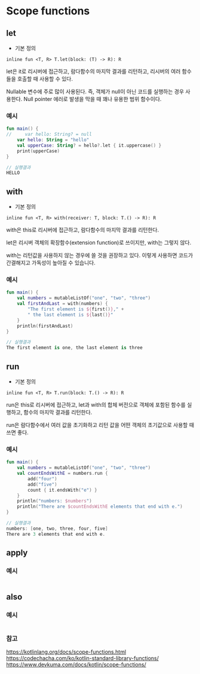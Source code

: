 # Scope functions

## let
* 기본 정의
``` 
inline fun <T, R> T.let(block: (T) -> R): R
```
let은 it로 리시버에 접근하고, 람다함수의 마지막 결과를 리턴하고, 리시버의 여러 함수들을 호출할 때 사용할 수 있다.

Nullable 변수에 주로 많이 사용된다. 즉, 객체가 null이 아닌 코드를 실행하는 경우 사용한다. Null pointer 에러로 발생을 막을 때 꽤나 유용한 범위 함수이다.

### 예시
``` kotlin
fun main() {
//     var hello: String? = null
    var hello: String = "hello"
    val upperCase: String? = hello?.let { it.uppercase() }
    print(upperCase)
}

// 실행결과
HELLO
```
## with
* 기본 정의
```
inline fun <T, R> with(receiver: T, block: T.() -> R): R
```
with은 this로 리시버에 접근하고, 람다함수의 마지막 결과를 리턴한다.

let은 리시버 객체의 확장함수(extension function)로 쓰이지만, with는 그렇지 않다.

with는 리턴값을 사용하지 않는 경우에 쓸 것을 권장하고 있다. 이렇게 사용하면 코드가 간결해지고 가독성이 높아질 수 있습니다.

### 예시
``` kotlin
fun main() {
    val numbers = mutableListOf("one", "two", "three")
    val firstAndLast = with(numbers) {
        "The first element is ${first()}," +
        " the last element is ${last()}"
    }
    println(firstAndLast)
}

// 실행결과
The first element is one, the last element is three
```


## run
* 기본 정의
```
inline fun <T, R> T.run(block: T.() -> R): R
```
run은 this로 리시버에 접근하고, let과 with의 합체 버전으로 객체에 포함된 함수를 실행하고, 함수의 마지막 결과를 리턴한다.

run은 람다함수에서 여러 값을 초기화하고 리턴 값을 어떤 객체의 초기값으로 사용할 때 쓰면 좋다.

### 예시
``` kotlin
fun main() {
    val numbers = mutableListOf("one", "two", "three")
    val countEndsWithE = numbers.run {
        add("four")
        add("five")
        count { it.endsWith("e") }
    }
    println("numbers: $numbers")
    println("There are $countEndsWithE elements that end with e.")
}

// 실행결과
numbers: [one, two, three, four, five]
There are 3 elements that end with e.
```


## apply


### 예시
``` kotlin

```

## also

### 예시
``` kotlin

```

### 참고
https://kotlinlang.org/docs/scope-functions.html   
https://codechacha.com/ko/kotlin-standard-library-functions/   
https://www.devkuma.com/docs/kotlin/scope-functions/
